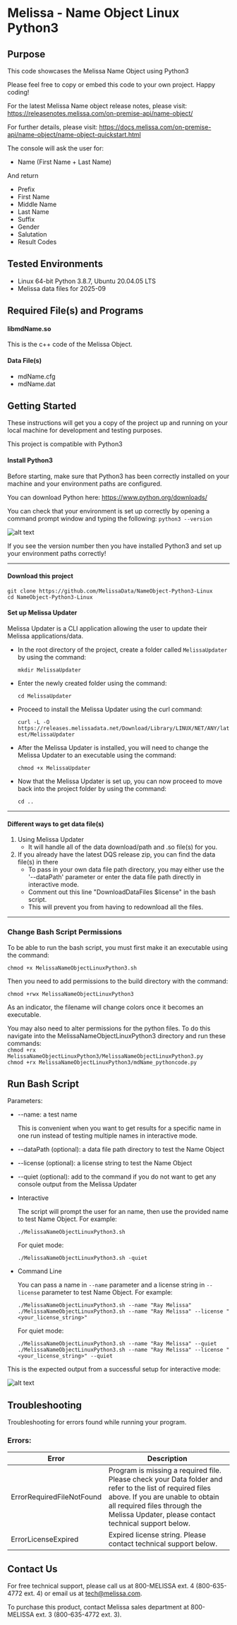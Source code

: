 # Melissa - Name Object Linux Python3

## Purpose
This code showcases the Melissa Name Object using Python3

Please feel free to copy or embed this code to your own project. Happy coding!

For the latest Melissa Name object release notes, please visit: https://releasenotes.melissa.com/on-premise-api/name-object/

For further details, please visit: https://docs.melissa.com/on-premise-api/name-object/name-object-quickstart.html

The console will ask the user for:

- Name (First Name + Last Name)

And return 

- Prefix
- First Name
- Middle Name
- Last Name
- Suffix
- Gender
- Salutation
- Result Codes

## Tested Environments
- Linux 64-bit Python 3.8.7, Ubuntu 20.04.05 LTS
- Melissa data files for 2025-09

## Required File(s) and Programs

#### libmdName.so

This is the c++ code of the Melissa Object.

#### Data File(s)
- mdName.cfg
- mdName.dat

## Getting Started
These instructions will get you a copy of the project up and running on your local machine for development and testing purposes.

This project is compatible with Python3

#### Install Python3
Before starting, make sure that Python3 has been correctly installed on your machine and your environment paths are configured. 

You can download Python here: 
https://www.python.org/downloads/

You can check that your environment is set up correctly by opening a command prompt window and typing the following:
`python3 --version`

![alt text](/screenshots/python_version.PNG)

If you see the version number then you have installed Python3 and set up your environment paths correctly!

----------------------------------------

#### Download this project
```
git clone https://github.com/MelissaData/NameObject-Python3-Linux
cd NameObject-Python3-Linux
```

#### Set up Melissa Updater 
Melissa Updater is a CLI application allowing the user to update their Melissa applications/data. 

- In the root directory of the project, create a folder called `MelissaUpdater` by using the command: 

  `mkdir MelissaUpdater`

- Enter the newly created folder using the command:

  `cd MelissaUpdater`

- Proceed to install the Melissa Updater using the curl command: 

  `curl -L -O https://releases.melissadata.net/Download/Library/LINUX/NET/ANY/latest/MelissaUpdater`

- After the Melissa Updater is installed, you will need to change the Melissa Updater to an executable using the command:

  `chmod +x MelissaUpdater`

- Now that the Melissa Updater is set up, you can now proceed to move back into the project folder by using the command:
  
   `cd ..`

----------------------------------------

#### Different ways to get data file(s)
1.  Using Melissa Updater
    - It will handle all of the data download/path and .so file(s) for you. 
2.  If you already have the latest DQS release zip, you can find the data file(s) in there
    - To pass in your own data file path directory, you may either use the '--dataPath' parameter or enter the data file path directly in interactive mode.
    - Comment out this line "DownloadDataFiles $license" in the bash script.
    - This will prevent you from having to redownload all the files.
	
----------------------------------------
### Change Bash Script Permissions
To be able to run the bash script, you must first make it an executable using the command:

`chmod +x MelissaNameObjectLinuxPython3.sh`

Then you need to add permissions to the build directory with the command:

`chmod +rwx MelissaNameObjectLinuxPython3`

As an indicator, the filename will change colors once it becomes an executable.

You may also need to alter permissions for the python files. To do this navigate into the MelissaNameObjectLinuxPython3 directory and run these commands: \
 `chmod +rx MelissaNameObjectLinuxPython3/MelissaNameObjectLinuxPython3.py` \
  `chmod +rx MelissaNameObjectLinuxPython3/mdName_pythoncode.py`

## Run Bash Script
Parameters:
- --name: a test name
 	
  This is convenient when you want to get results for a specific name in one run instead of testing multiple names in interactive mode.  

- --dataPath (optional): a data file path directory to test the Name Object
- --license (optional): a license string to test the Name Object
- --quiet (optional): add to the command if you do not want to get any console output from the Melissa Updater

- Interactive 

  The script will prompt the user for an name, then use the provided name to test Name Object. For example:
  ```
  ./MelissaNameObjectLinuxPython3.sh
  ```
  For quiet mode:
  ```
  ./MelissaNameObjectLinuxPython3.sh -quiet
  ```
- Command Line 

  You can pass a name in ```--name``` parameter and a license string in ```--license``` parameter to test Name Object. For example:
  ```
  ./MelissaNameObjectLinuxPython3.sh --name "Ray Melissa" 
  ./MelissaNameObjectLinuxPython3.sh --name "Ray Melissa" --license "<your_license_string>"
  ```
  For quiet mode:
  ```
  ./MelissaNameObjectLinuxPython3.sh --name "Ray Melissa" --quiet
  ./MelissaNameObjectLinuxPython3.sh --name "Ray Melissa" --license "<your_license_string>" --quiet
  ```
This is the expected output from a successful setup for interactive mode:

![alt text](/screenshots/output.png)

## Troubleshooting
Troubleshooting for errors found while running your program.

### Errors:
| Error      | Description |
| ----------- | ----------- |
| ErrorRequiredFileNotFound      | Program is missing a required file. Please check your Data folder and refer to the list of required files above. If you are unable to obtain all required files through the Melissa Updater, please contact technical support below. |
| ErrorLicenseExpired   | Expired license string. Please contact technical support below. |


## Contact Us
For free technical support, please call us at 800-MELISSA ext. 4
(800-635-4772 ext. 4) or email us at tech@melissa.com.

To purchase this product, contact Melissa sales department at
800-MELISSA ext. 3 (800-635-4772 ext. 3).
